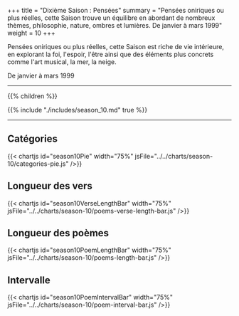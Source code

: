 +++
title = "Dixième Saison : Pensées"
summary = "Pensées oniriques ou plus réelles, cette Saison trouve un équilibre en abordant de nombreux thèmes, philosophie, nature, ombres et lumières. De janvier à mars 1999"
weight = 10
+++

Pensées oniriques ou plus réelles, cette Saison est riche de vie intérieure, en explorant la foi, l'espoir, l'être ainsi que des éléments plus concrets comme l'art musical, la mer, la neige.

De janvier à mars 1999

---
{{% children  %}}

{{% include "./includes/season_10.md" true %}}

---
## Catégories
{{< chartjs id="season10Pie" width="75%" jsFile="../../charts/season-10/categories-pie.js" />}}
## Longueur des vers
{{< chartjs id="season10VerseLengthBar" width="75%" jsFile="../../charts/season-10/poems-verse-length-bar.js" />}}
## Longueur des poèmes
{{< chartjs id="season10PoemLengthBar" width="75%" jsFile="../../charts/season-10/poems-length-bar.js" />}}
## Intervalle
{{< chartjs id="season10PoemIntervalBar" width="75%" jsFile="../../charts/season-10/poem-interval-bar.js" />}}

